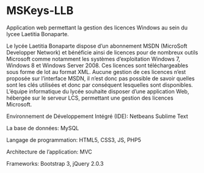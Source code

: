 MSKeys-LLB
==========

Application web permettant la gestion des licences Windows au sein du lycee Laetitia Bonaparte.



Le lycée Laetitia Bonaparte dispose d’un abonnement MSDN (MicroSoft Developper Network) et bénéficie ainsi de licences pour de nombreux outils Microsoft comme notamment les systèmes d’exploitation Windows 7, Windows 8 et Windows Server 2008.
Ces licences sont téléchargeables sous forme de lot au format XML.
Aucune gestion de ces licences n’est proposée sur l’interface MSDN, il n’est donc pas possible de savoir quelles sont les clés utilisées et donc par conséquent lesquelles sont disponibles.
L’équipe informatique du lycée souhaite disposer d’une application Web, hébergée sur le serveur LCS, permettant une gestion des licences Microsoft.



Environnement de Développement Intégré (IDE):
Netbeans
Sublime Text

La base de données:
MySQL 

Langage de programmation:
HTML5, CSS3, JS, PHP5

Architecture de l’application:
MVC

Frameworks:
Bootstrap 3,
jQuery 2.0.3
